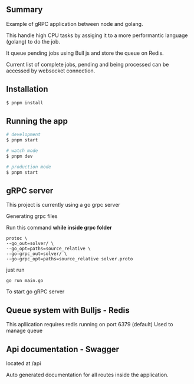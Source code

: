 ## Summary

Example of gRPC application between node and golang.

This handle high CPU tasks by assiging it to a more performantic language (golang) to do the job.

It queue pending jobs using Bull js and store the queue on Redis.

Current list of complete jobs, pending and being processed can be accessed by websocket connection.

## Installation

```bash
$ pnpm install
```

## Running the app

```bash
# development
$ pnpm start

# watch mode
$ pnpm dev

# production mode
$ pnpm start
```

## gRPC server

This project is currently using a go grpc server

Generating grpc files

Run this command **while inside grpc folder**

```
protoc \
--go_out=solver/ \
--go_opt=paths=source_relative \
--go-grpc_out=solver/ \
--go-grpc_opt=paths=source_relative solver.proto
```

just run

```
go run main.go
```

To start go gRPC server

## Queue system with Bulljs - Redis

This apllication requires redis running on port 6379 (default)
Used to manage queue

## Api documentation - Swagger

located at /api

Auto generated documentation for all routes inside the application.
